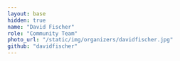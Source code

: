 ```yaml
---
layout: base
hidden: true
name: "David Fischer"
role: "Community Team"
photo_url: "/static/img/organizers/davidfischer.jpg"
github: "davidfischer"
---
```

